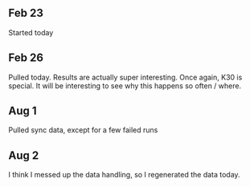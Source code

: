 ## Feb 23

Started today

## Feb 26

Pulled today. Results are actually super interesting. Once again, K30 is special. It will be interesting to see why this happens so often / where.

## Aug 1

Pulled sync data, except for a few failed runs

## Aug 2

I think I messed up the data handling, so I regenerated the data today.